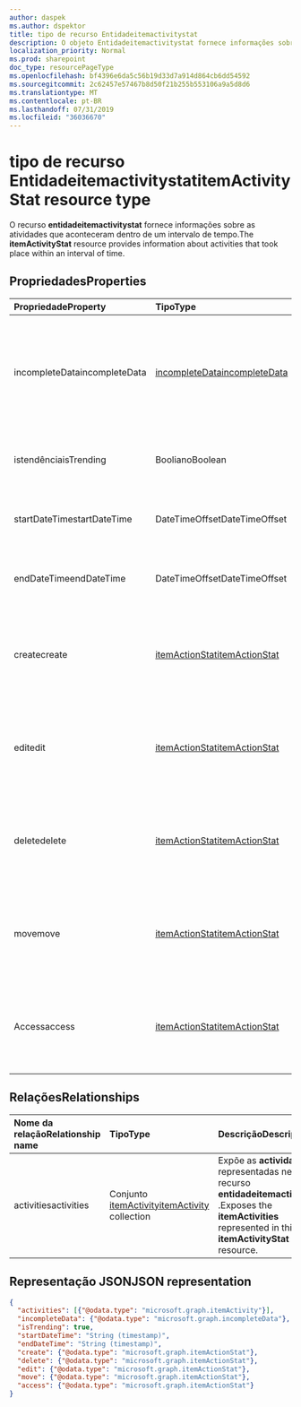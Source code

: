 ```yaml
---
author: daspek
ms.author: dspektor
title: tipo de recurso Entidadeitemactivitystat
description: O objeto Entidadeitemactivitystat fornece informações sobre as atividades que ocorreram em um item.
localization_priority: Normal
ms.prod: sharepoint
doc_type: resourcePageType
ms.openlocfilehash: bf4396e6da5c56b19d33d7a914d864cb6dd54592
ms.sourcegitcommit: 2c62457e57467b8d50f21b255b553106a9a5d8d6
ms.translationtype: MT
ms.contentlocale: pt-BR
ms.lasthandoff: 07/31/2019
ms.locfileid: "36036670"
---
```

# <a name="itemactivitystat-resource-type"></a><span data-ttu-id="9d1a0-103">tipo de recurso Entidadeitemactivitystat</span><span class="sxs-lookup"><span data-stu-id="9d1a0-103">itemActivityStat resource type</span></span>

<span data-ttu-id="9d1a0-104">O recurso **entidadeitemactivitystat** fornece informações sobre as atividades que aconteceram dentro de um intervalo de tempo.</span><span class="sxs-lookup"><span data-stu-id="9d1a0-104">The **itemActivityStat** resource provides information about activities that took place within an interval of time.</span></span>

## <a name="properties"></a><span data-ttu-id="9d1a0-105">Propriedades</span><span class="sxs-lookup"><span data-stu-id="9d1a0-105">Properties</span></span>

| <span data-ttu-id="9d1a0-106">Propriedade</span><span class="sxs-lookup"><span data-stu-id="9d1a0-106">Property</span></span>         | <span data-ttu-id="9d1a0-107">Tipo</span><span class="sxs-lookup"><span data-stu-id="9d1a0-107">Type</span></span>                    | <span data-ttu-id="9d1a0-108">Descrição</span><span class="sxs-lookup"><span data-stu-id="9d1a0-108">Description</span></span>
|:-----------------|:------------------------|:----------------------------------------
| <span data-ttu-id="9d1a0-109">incompleteData</span><span class="sxs-lookup"><span data-stu-id="9d1a0-109">incompleteData</span></span>   | <span data-ttu-id="9d1a0-110">[incompleteData][]</span><span class="sxs-lookup"><span data-stu-id="9d1a0-110">[incompleteData][]</span></span>      | <span data-ttu-id="9d1a0-111">Indica que as estatísticas neste intervalo são baseadas em dados incompletos.</span><span class="sxs-lookup"><span data-stu-id="9d1a0-111">Indicates that the statistics in this interval are based on incomplete data.</span></span> <span data-ttu-id="9d1a0-112">Somente leitura.</span><span class="sxs-lookup"><span data-stu-id="9d1a0-112">Read-only.</span></span>
| <span data-ttu-id="9d1a0-113">istendência</span><span class="sxs-lookup"><span data-stu-id="9d1a0-113">isTrending</span></span>       | <span data-ttu-id="9d1a0-114">Booliano</span><span class="sxs-lookup"><span data-stu-id="9d1a0-114">Boolean</span></span>                 | <span data-ttu-id="9d1a0-115">Indica se o item é "Trending".</span><span class="sxs-lookup"><span data-stu-id="9d1a0-115">Indicates whether the item is "trending."</span></span> <span data-ttu-id="9d1a0-116">Somente leitura.</span><span class="sxs-lookup"><span data-stu-id="9d1a0-116">Read-only.</span></span>
| <span data-ttu-id="9d1a0-117">startDateTime</span><span class="sxs-lookup"><span data-stu-id="9d1a0-117">startDateTime</span></span>    | <span data-ttu-id="9d1a0-118">DateTimeOffset</span><span class="sxs-lookup"><span data-stu-id="9d1a0-118">DateTimeOffset</span></span>          | <span data-ttu-id="9d1a0-119">Quando o intervalo é iniciado.</span><span class="sxs-lookup"><span data-stu-id="9d1a0-119">When the interval starts.</span></span> <span data-ttu-id="9d1a0-120">Somente leitura.</span><span class="sxs-lookup"><span data-stu-id="9d1a0-120">Read-only.</span></span>
| <span data-ttu-id="9d1a0-121">endDateTime</span><span class="sxs-lookup"><span data-stu-id="9d1a0-121">endDateTime</span></span>      | <span data-ttu-id="9d1a0-122">DateTimeOffset</span><span class="sxs-lookup"><span data-stu-id="9d1a0-122">DateTimeOffset</span></span>          | <span data-ttu-id="9d1a0-123">Quando o intervalo termina.</span><span class="sxs-lookup"><span data-stu-id="9d1a0-123">When the interval ends.</span></span> <span data-ttu-id="9d1a0-124">Somente leitura.</span><span class="sxs-lookup"><span data-stu-id="9d1a0-124">Read-only.</span></span>
| <span data-ttu-id="9d1a0-125">create</span><span class="sxs-lookup"><span data-stu-id="9d1a0-125">create</span></span>           | <span data-ttu-id="9d1a0-126">[itemActionStat][]</span><span class="sxs-lookup"><span data-stu-id="9d1a0-126">[itemActionStat][]</span></span>      | <span data-ttu-id="9d1a0-127">Estatísticas sobre as ações de **criação** neste intervalo.</span><span class="sxs-lookup"><span data-stu-id="9d1a0-127">Statistics about the **create** actions in this interval.</span></span> <span data-ttu-id="9d1a0-128">Somente leitura.</span><span class="sxs-lookup"><span data-stu-id="9d1a0-128">Read-only.</span></span>
| <span data-ttu-id="9d1a0-129">edit</span><span class="sxs-lookup"><span data-stu-id="9d1a0-129">edit</span></span>             | <span data-ttu-id="9d1a0-130">[itemActionStat][]</span><span class="sxs-lookup"><span data-stu-id="9d1a0-130">[itemActionStat][]</span></span>      | <span data-ttu-id="9d1a0-131">Estatísticas sobre as ações de **edição** neste intervalo.</span><span class="sxs-lookup"><span data-stu-id="9d1a0-131">Statistics about the **edit** actions in this interval.</span></span> <span data-ttu-id="9d1a0-132">Somente leitura.</span><span class="sxs-lookup"><span data-stu-id="9d1a0-132">Read-only.</span></span>
| <span data-ttu-id="9d1a0-133">delete</span><span class="sxs-lookup"><span data-stu-id="9d1a0-133">delete</span></span>           | <span data-ttu-id="9d1a0-134">[itemActionStat][]</span><span class="sxs-lookup"><span data-stu-id="9d1a0-134">[itemActionStat][]</span></span>      | <span data-ttu-id="9d1a0-135">Estatísticas sobre as ações de **exclusão** neste intervalo.</span><span class="sxs-lookup"><span data-stu-id="9d1a0-135">Statistics about the **delete** actions in this interval.</span></span> <span data-ttu-id="9d1a0-136">Somente leitura.</span><span class="sxs-lookup"><span data-stu-id="9d1a0-136">Read-only.</span></span>
| <span data-ttu-id="9d1a0-137">move</span><span class="sxs-lookup"><span data-stu-id="9d1a0-137">move</span></span>             | <span data-ttu-id="9d1a0-138">[itemActionStat][]</span><span class="sxs-lookup"><span data-stu-id="9d1a0-138">[itemActionStat][]</span></span>      | <span data-ttu-id="9d1a0-139">Estatísticas sobre as ações de **movimentação** neste intervalo.</span><span class="sxs-lookup"><span data-stu-id="9d1a0-139">Statistics about the **move** actions in this interval.</span></span> <span data-ttu-id="9d1a0-140">Somente leitura.</span><span class="sxs-lookup"><span data-stu-id="9d1a0-140">Read-only.</span></span>
| <span data-ttu-id="9d1a0-141">Access</span><span class="sxs-lookup"><span data-stu-id="9d1a0-141">access</span></span>           | <span data-ttu-id="9d1a0-142">[itemActionStat][]</span><span class="sxs-lookup"><span data-stu-id="9d1a0-142">[itemActionStat][]</span></span>      | <span data-ttu-id="9d1a0-143">Estatísticas sobre as ações de **acesso** neste intervalo.</span><span class="sxs-lookup"><span data-stu-id="9d1a0-143">Statistics about the **access** actions in this interval.</span></span> <span data-ttu-id="9d1a0-144">Somente leitura.</span><span class="sxs-lookup"><span data-stu-id="9d1a0-144">Read-only.</span></span>

[itemActionStat]: itemactionstat.md
[incompleteData]: incompletedata.md

## <a name="relationships"></a><span data-ttu-id="9d1a0-147">Relações</span><span class="sxs-lookup"><span data-stu-id="9d1a0-147">Relationships</span></span>

| <span data-ttu-id="9d1a0-148">Nome da relação</span><span class="sxs-lookup"><span data-stu-id="9d1a0-148">Relationship name</span></span> | <span data-ttu-id="9d1a0-149">Tipo</span><span class="sxs-lookup"><span data-stu-id="9d1a0-149">Type</span></span>                        | <span data-ttu-id="9d1a0-150">Descrição</span><span class="sxs-lookup"><span data-stu-id="9d1a0-150">Description</span></span>
|:------------------|:----------------------------|:---------------------------
| <span data-ttu-id="9d1a0-151">activities</span><span class="sxs-lookup"><span data-stu-id="9d1a0-151">activities</span></span>        | <span data-ttu-id="9d1a0-152">Conjunto [itemActivity][]</span><span class="sxs-lookup"><span data-stu-id="9d1a0-152">[itemActivity][] collection</span></span> | <span data-ttu-id="9d1a0-153">Expõe as **actividades** representadas neste recurso **entidadeitemactivitystat** .</span><span class="sxs-lookup"><span data-stu-id="9d1a0-153">Exposes the **itemActivities** represented in this **itemActivityStat** resource.</span></span>

[itemActivity]: itemactivity.md

## <a name="json-representation"></a><span data-ttu-id="9d1a0-155">Representação JSON</span><span class="sxs-lookup"><span data-stu-id="9d1a0-155">JSON representation</span></span>

<!-- {
  "blockType": "resource",
  "optionalProperties": [ ],
  "baseType": "microsoft.graph.entity",
  "@type": "microsoft.graph.itemActivityStat",
}-->

```json
{
  "activities": [{"@odata.type": "microsoft.graph.itemActivity"}],
  "incompleteData": {"@odata.type": "microsoft.graph.incompleteData"},
  "isTrending": true,
  "startDateTime": "String (timestamp)",
  "endDateTime": "String (timestamp)",
  "create": {"@odata.type": "microsoft.graph.itemActionStat"},
  "delete": {"@odata.type": "microsoft.graph.itemActionStat"},
  "edit": {"@odata.type": "microsoft.graph.itemActionStat"},
  "move": {"@odata.type": "microsoft.graph.itemActionStat"},
  "access": {"@odata.type": "microsoft.graph.itemActionStat"}
}
```

<!--
{
  "type": "#page.annotation",
  "description": "The ItemActivityStat object provides information about activities that took place on an item.",
  "keywords": "activities,activity,action,analytics",
  "section": "documentation",
  "tocPath": "Resources/ItemActivityStat",
  "suppressions": []
}
-->
